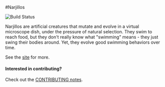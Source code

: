 #Narjillos

![Build Status](https://travis-ci.org/nusco/narjillos.svg)

Narjillos are artificial creatures that mutate and evolve in a virtual microscope dish, under the pressure of natural selection. They swim to reach food, but they don't really know what "swimming" means - they just swing their bodies around. Yet, they evolve good swimming behaviors over time.

See the [site](http://nusco.github.io/narjillos/) for more.

#### Interested in contributing?

Check out the [CONTRIBUTING notes](https://github.com/nusco/narjillos/blob/master/CONTRIBUTING.md).

